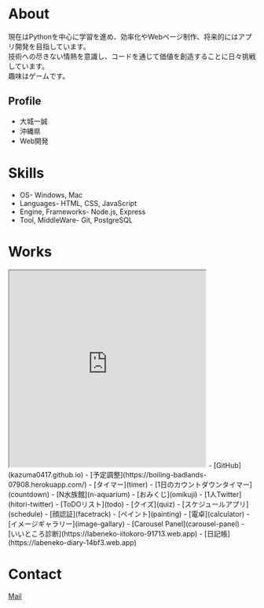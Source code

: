 　　
# About

現在はPythonを中心に学習を進め、効率化やWebページ制作、将来的にはアプリ開発を目指しています。  
技術への尽きない情熱を意識し、コードを通じて価値を創造することに日々挑戦しています。  
趣味はゲームです。 

## Profile
- 大城一誠
- 沖縄県
- Web開発

# Skills
- OS- Windows, Mac
- Languages- HTML, CSS, JavaScript
- Engine, Frameworks- Node.js, Express
- Tool, MiddleWare- Git, PostgreSQL

# Works
<iframe src="https://openprocessing.org/sketch/1369717/embed/" width="400" height="400"></iframe>
- [GitHub](kazuma0417.github.io)
- [予定調整](https://boiling-badlands-07908.herokuapp.com/)
- [タイマー](timer)
- [1日のカウントダウンタイマー](countdown)
- [N水族館](n-aquarium)
- [おみくじ](omikuji)
- [1人Twitter](hitori-twitter)
- [ToDOリスト](todo)
- [クイズ](quiz)
- [スケジュールアプリ](schedule)
- [顔認証](facetrack)
- [ペイント](painting)
- [電卓](calculator)
- [イメージギャラリー](image-gallary)
- [Carousel Panel](carousel-panel)
- [いいところ診断](https://labeneko-iitokoro-91713.web.app)
- [日記帳](https://labeneko-diary-14bf3.web.app)

# Contact
[Mail](mailto:kazuma_20n4100016@nnn.ed.jp)

